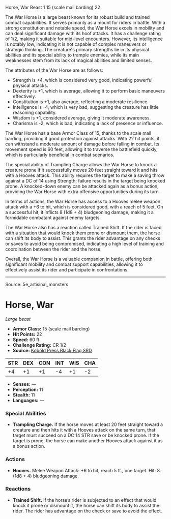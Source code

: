 <MonsterName/>Horse, War</MonsterName>
<CreatureType/>Beast</CreatureType>
<CR/>1</CR>
<AC/>15 (scale mail barding)</AC>
<HP/>22</HP>
<summary>The War Horse is a large beast known for its robust build and trained combat capabilities. It serves primarily as a mount for riders in battle. With a strong constitution and notable speed, the War Horse excels in mobility and can deal significant damage with its hoof attacks. It has a challenge rating of 1/2, making it suitable for mid-level encounters. However, its intelligence is notably low, indicating it is not capable of complex maneuvers or strategic thinking. The creature's primary strengths lie in its physical abilities and its special ability to trample enemies, while its main weaknesses stem from its lack of magical abilities and limited senses.</summary>

<detail>

The attributes of the War Horse are as follows: 
- Strength is +4, which is considered very good, indicating powerful physical attacks. 
- Dexterity is +1, which is average, allowing it to perform basic maneuvers effectively. 
- Constitution is +1, also average, reflecting a moderate resilience. 
- Intelligence is -4, which is very bad, suggesting the creature has little reasoning capability. 
- Wisdom is +1, considered average, giving it moderate awareness. 
- Charisma is -2, which is bad, indicating a lack of presence or influence.

The War Horse has a base Armor Class of 15, thanks to the scale mail barding, providing it good protection against attacks. With 22 hit points, it can withstand a moderate amount of damage before falling in combat. Its movement speed is 60 feet, allowing it to traverse the battlefield quickly, which is particularly beneficial in combat scenarios.

The special ability of Trampling Charge allows the War Horse to knock a creature prone if it successfully moves 20 feet straight toward it and hits with a Hooves attack. This ability requires the target to make a saving throw against a DC of 14 using Strength; failure results in the target being knocked prone. A knocked-down enemy can be attacked again as a bonus action, providing the War Horse with extra offensive opportunities during its turn.

In terms of actions, the War Horse has access to a Hooves melee weapon attack with a +6 to hit, which is considered good, with a reach of 5 feet. On a successful hit, it inflicts 8 (1d8 + 4) bludgeoning damage, making it a formidable combatant against enemy targets.

The War Horse also has a reaction called Trained Shift. If the rider is faced with a situation that would knock them prone or dismount them, the horse can shift its body to assist. This grants the rider advantage on any checks or saves to avoid being compromised, indicating a high level of training and coordination between the rider and the horse.

Overall, the War Horse is a valuable companion in battle, offering both significant mobility and combat support capabilities, allowing it to effectively assist its rider and participate in confrontations.</detail>



---

Source: 5e_artisinal_monsters

# Horse, War

*Large beast*

- **Armor Class:** 15 (scale mail barding)
- **Hit Points:** 22
- **Speed:** 60 ft.
- **Challenge Rating:** CR 1/2
- **Source:** [Kobold Press Black Flag SRD](https://koboldpress.com/black-flag-roleplaying/)

| STR | DEX | CON | INT | WIS | CHA |
| --- | --- | --- | --- | --- | --- |
| +4 | +1 | +1 | -4 | +1 | -2 |

- **Senses:** —
- **Perception:** 11
- **Stealth:** 11
- **Languages:** —

### Special Abilities

- **Trampling Charge.** If the horse moves at least 20 feet straight toward a creature and then hits it with a Hooves attack on the same turn, that target must succeed on a DC 14 STR save or be knocked prone. If the target is prone, the horse can make another Hooves attack against it as a bonus action.

### Actions

- **Hooves.** Melee Weapon Attack: +6 to hit, reach 5 ft., one target. Hit: 8 (1d8 + 4) bludgeoning damage.

### Reactions

- **Trained Shift.** If the horse’s rider is subjected to an effect that would knock it prone or dismount it, the horse can shift its body to assist the rider. The rider has advantage on the check or save to avoid the effect.



